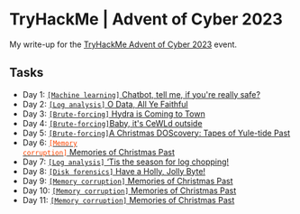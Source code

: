 # TryHackMe | Advent of Cyber 2023
My write-up for the [TryHackMe Advent of Cyber 2023](https://tryhackme.com/room/adventofcyber2023) event.

## Tasks
* Day 1: [`[Machine learning]` Chatbot, tell me, if you're really safe?](./Day_1)
* Day 2: [`[Log analysis]` O Data, All Ye Faithful](./Day_2)
* Day 3: [`[Brute-forcing]` Hydra is Coming to Town](./Day_3)
* Day 4: [`[Brute-forcing]`Baby, it's CeWLd outside](./Day_4)
* Day 5: [`[Brute-forcing]`A Christmas DOScovery: Tapes of Yule-tide Past](./Day_5)
* Day 6: [<code style="color : orangered">[Memory corruption]</code> Memories of Christmas Past](./Day_6)
* Day 7: [`[Log analysis]` ‘Tis the season for log chopping!](./Day_7)
* Day 8: [`[Disk forensics]` Have a Holly, Jolly Byte!](./Day_8)
* Day 9: [`[Memory corruption]` Memories of Christmas Past](./Day_9)
* Day 10: [`[Memory corruption]` Memories of Christmas Past](./Day_10)
* Day 11: [`[Memory corruption]` Memories of Christmas Past](./Day_11)
